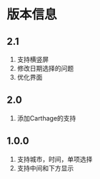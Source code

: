 # 版本信息

## 2.1
1. 支持横竖屏
2. 修改日期选择的问题
3. 优化界面

## 2.0
1. 添加Carthage的支持

## 1.0.0
1. 支持城市，时间，单项选择
2. 支持中间和下方显示
